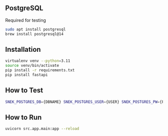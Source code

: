 ## PostgreSQL

Required for testing

```sh
sudo apt install postgresql
brew install postgresql@14
```

## Installation

```sh
virtualenv venv --python=3.11
source venv/bin/activate
pip install -r requirements.txt
pip install fastapi
```

## How to Test

```sh
SNEK_POSTGRES_DB={DBNAME} SNEK_POSTGRES_USER={USER} SNEK_POSTGRES_PW={PW} python -m unittest test
```

## How to Run

```sh
uvicorn src.app.main:app --reload
```

